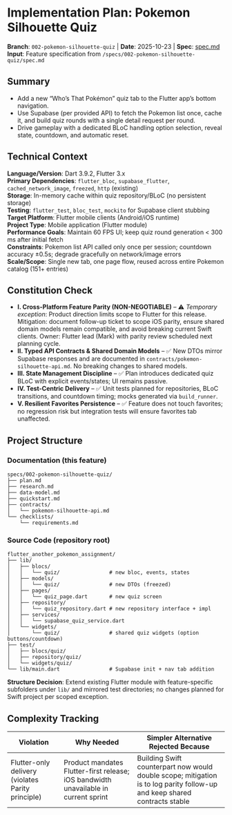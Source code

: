 # Implementation Plan: Pokemon Silhouette Quiz

**Branch**: `002-pokemon-silhouette-quiz` | **Date**: 2025-10-23 | **Spec**: [spec.md](spec.md)  
**Input**: Feature specification from `/specs/002-pokemon-silhouette-quiz/spec.md`

## Summary
- Add a new “Who’s That Pokémon” quiz tab to the Flutter app’s bottom navigation.
- Use Supabase (per provided API) to fetch the Pokemon list once, cache it, and build quiz rounds with a single detail request per round.
- Drive gameplay with a dedicated BLoC handling option selection, reveal state, countdown, and automatic reset.

## Technical Context

**Language/Version**: Dart 3.9.2, Flutter 3.x  
**Primary Dependencies**: `flutter_bloc`, `supabase_flutter`, `cached_network_image`, `freezed`, `http` (existing)  
**Storage**: In-memory cache within quiz repository/BLoC (no persistent storage)  
**Testing**: `flutter_test`, `bloc_test`, `mockito` for Supabase client stubbing  
**Target Platform**: Flutter mobile clients (Android/iOS runtime)  
**Project Type**: Mobile application (Flutter module)  
**Performance Goals**: Maintain 60 FPS UI; keep quiz round generation < 300 ms after initial fetch  
**Constraints**: Pokemon list API called only once per session; countdown accuracy ±0.5s; degrade gracefully on network/image errors  
**Scale/Scope**: Single new tab, one page flow, reused across entire Pokemon catalog (151+ entries)

## Constitution Check

- **I. Cross-Platform Feature Parity (NON-NEGOTIABLE)** – ⚠ *Temporary exception*: Product direction limits scope to Flutter for this release. Mitigation: document follow-up ticket to scope iOS parity, ensure shared domain models remain compatible, and avoid breaking current Swift clients. Owner: Flutter lead (Mark) with parity review scheduled next planning cycle.
- **II. Typed API Contracts & Shared Domain Models** – ✅ New DTOs mirror Supabase responses and are documented in `contracts/pokemon-silhouette-api.md`. No breaking changes to shared models.
- **III. State Management Discipline** – ✅ Plan introduces dedicated quiz BLoC with explicit events/states; UI remains passive.
- **IV. Test-Centric Delivery** – ✅ Unit tests planned for repositories, BLoC transitions, and countdown timing; mocks generated via `build_runner`.
- **V. Resilient Favorites Persistence** – ✅ Feature does not touch favorites; no regression risk but integration tests will ensure favorites tab unaffected.

## Project Structure

### Documentation (this feature)

```
specs/002-pokemon-silhouette-quiz/
├── plan.md
├── research.md
├── data-model.md
├── quickstart.md
├── contracts/
│   └── pokemon-silhouette-api.md
└── checklists/
    └── requirements.md
```

### Source Code (repository root)

```
flutter_another_pokemon_assignment/
├── lib/
│   ├── blocs/
│   │   └── quiz/                # new bloc, events, states
│   ├── models/
│   │   └── quiz/                # new DTOs (freezed)
│   ├── pages/
│   │   └── quiz_page.dart       # new quiz screen
│   ├── repository/
│   │   └── quiz_repository.dart # new repository interface + impl
│   ├── services/
│   │   └── supabase_quiz_service.dart
│   └── widgets/
│       └── quiz/                # shared quiz widgets (option buttons/countdown)
├── test/
│   ├── blocs/quiz/
│   ├── repository/quiz/
│   └── widgets/quiz/
└── lib/main.dart                # Supabase init + nav tab addition
```

**Structure Decision**: Extend existing Flutter module with feature-specific subfolders under `lib/` and mirrored test directories; no changes planned for Swift project per scoped exception.

## Complexity Tracking

| Violation | Why Needed | Simpler Alternative Rejected Because |
|-----------|------------|-------------------------------------|
| Flutter-only delivery (violates Parity principle) | Product mandates Flutter-first release; iOS bandwidth unavailable in current sprint | Building Swift counterpart now would double scope; mitigation is to log parity follow-up and keep shared contracts stable |
